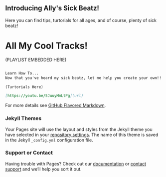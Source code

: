 ## Introducing Ally's Sick Beatz! 

Here you can find tips, turtorials for all ages, and of course, plenty of sick beatz! 

# All My Cool Tracks! 

(PLAYLIST EMBEDDED HERE)

```markdown

Learn How To...
Now that you've heard my sick beatz, let me help you create your own!! T

(Turtorials Here)

[https://youtu.be/5JuuyMmLtPg](url) 
```

For more details see [GitHub Flavored Markdown](https://guides.github.com/features/mastering-markdown/).

### Jekyll Themes

Your Pages site will use the layout and styles from the Jekyll theme you have selected in your [repository settings](https://github.com/allye20/sickbeatz/settings). The name of this theme is saved in the Jekyll `_config.yml` configuration file.

### Support or Contact

Having trouble with Pages? Check out our [documentation](https://docs.github.com/categories/github-pages-basics/) or [contact support](https://github.com/contact) and we’ll help you sort it out.
